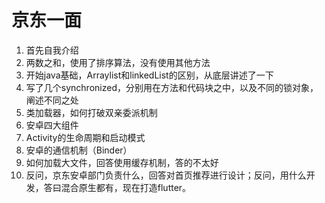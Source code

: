 # 京东一面

1. 首先自我介绍
2. 两数之和，使用了排序算法，没有使用其他方法
3. 开始java基础，Arraylist和linkedList的区别，从底层讲述了一下
4. 写了几个synchronized，分别用在方法和代码块之中，以及不同的锁对象，阐述不同之处
5. 类加载器，如何打破双亲委派机制
6. 安卓四大组件
7. Activity的生命周期和启动模式
8. 安卓的通信机制（Binder）
9. 如何加载大文件，回答使用缓存机制，答的不太好
10. 反问，京东安卓部门负责什么，回答对首页推荐进行设计；反问，用什么开发，答曰混合原生都有，现在打造flutter。